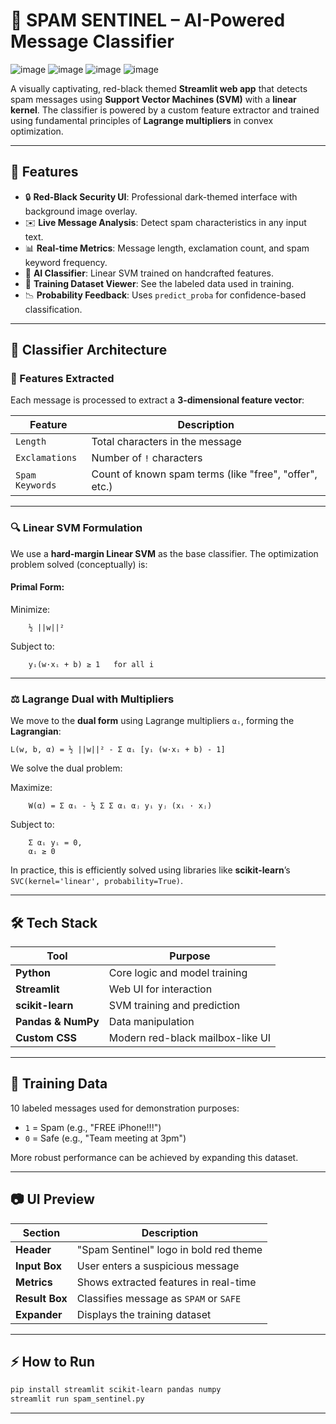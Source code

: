 # 📧 SPAM SENTINEL – AI-Powered Message Classifier
![image](https://github.com/user-attachments/assets/fcd62ade-ead3-40b7-a5c7-c2fd9fc27cca)
![image](https://github.com/user-attachments/assets/0a09f833-4400-47b0-bf92-eb4ea25b8f26)
![image](https://github.com/user-attachments/assets/62ba7d5c-1452-4356-8c5b-bcbc2a4bd4c9)
![image](https://github.com/user-attachments/assets/c37a4fac-051f-4f49-9219-715986ae3703)

A visually captivating, red-black themed **Streamlit web app** that detects spam messages using **Support Vector Machines (SVM)** with a **linear kernel**. The classifier is powered by a custom feature extractor and trained using fundamental principles of **Lagrange multipliers** in convex optimization.

---

## 🚀 Features

* 🔒 **Red-Black Security UI**: Professional dark-themed interface with background image overlay.
* ✉️ **Live Message Analysis**: Detect spam characteristics in any input text.
* 📊 **Real-time Metrics**: Message length, exclamation count, and spam keyword frequency.
* 🧠 **AI Classifier**: Linear SVM trained on handcrafted features.
* 📁 **Training Dataset Viewer**: See the labeled data used in training.
* 📉 **Probability Feedback**: Uses `predict_proba` for confidence-based classification.

---

## 📌 Classifier Architecture

### 🎯 Features Extracted

Each message is processed to extract a **3-dimensional feature vector**:

| Feature         | Description                                            |
| --------------- | ------------------------------------------------------ |
| `Length`        | Total characters in the message                        |
| `Exclamations`  | Number of `!` characters                               |
| `Spam Keywords` | Count of known spam terms (like "free", "offer", etc.) |

---

### 🔍 Linear SVM Formulation

We use a **hard-margin Linear SVM** as the base classifier. The optimization problem solved (conceptually) is:

#### **Primal Form:**

Minimize:

```
    ½ ||w||²
```

Subject to:

```
    yᵢ(w·xᵢ + b) ≥ 1   for all i
```

---

### ⚖ Lagrange Dual with Multipliers

We move to the **dual form** using Lagrange multipliers `αᵢ`, forming the **Lagrangian**:

```
L(w, b, α) = ½ ||w||² - Σ αᵢ [yᵢ (w·xᵢ + b) - 1]
```

We solve the dual problem:

Maximize:

```
    W(α) = Σ αᵢ - ½ Σ Σ αᵢ αⱼ yᵢ yⱼ (xᵢ · xⱼ)
```

Subject to:

```
    Σ αᵢ yᵢ = 0,
    αᵢ ≥ 0
```

In practice, this is efficiently solved using libraries like **scikit-learn**’s `SVC(kernel='linear', probability=True)`.

---

## 🛠 Tech Stack

| Tool               | Purpose                          |
| ------------------ | -------------------------------- |
| **Python**         | Core logic and model training    |
| **Streamlit**      | Web UI for interaction           |
| **scikit-learn**   | SVM training and prediction      |
| **Pandas & NumPy** | Data manipulation                |
| **Custom CSS**     | Modern red-black mailbox-like UI |

---

## 🧪 Training Data

10 labeled messages used for demonstration purposes:

* `1` = Spam (e.g., "FREE iPhone!!!")
* `0` = Safe (e.g., "Team meeting at 3pm")

More robust performance can be achieved by expanding this dataset.

---

## 📷 UI Preview

| Section        | Description                            |
| -------------- | -------------------------------------- |
| **Header**     | "Spam Sentinel" logo in bold red theme |
| **Input Box**  | User enters a suspicious message       |
| **Metrics**    | Shows extracted features in real-time  |
| **Result Box** | Classifies message as `SPAM` or `SAFE` |
| **Expander**   | Displays the training dataset          |

---

## ⚡ How to Run

```bash
pip install streamlit scikit-learn pandas numpy
streamlit run spam_sentinel.py
```

---
